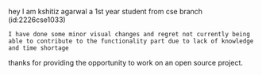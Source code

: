 hey I am kshitiz agarwal a 1st year student from cse branch (id:2226cse1033)

 
    I have done some minor visual changes and regret not currently being 
    able to contribute to the functionality part due to lack of knowledge and time shortage

thanks for providing the opportunity to work on an open source project.